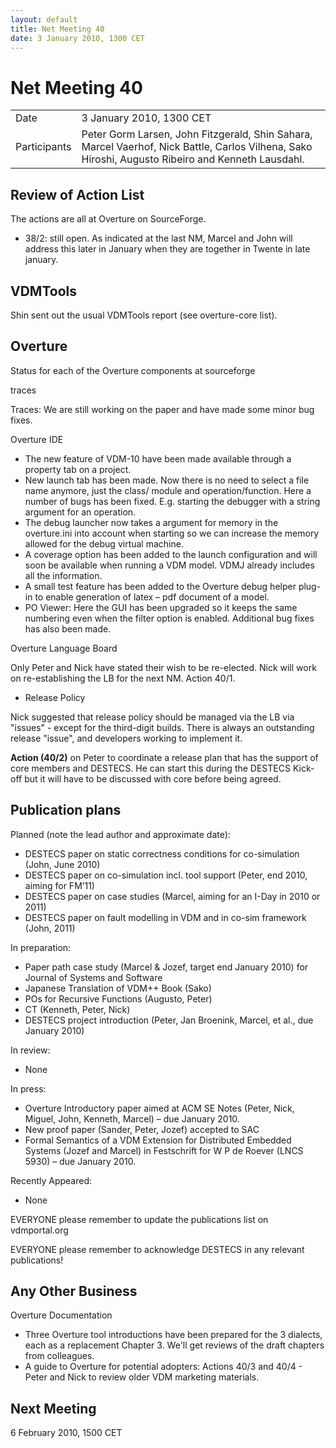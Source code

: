 ```yaml
---
layout: default
title: Net Meeting 40
date: 3 January 2010, 1300 CET
---
```


<script src="https://code.jquery.com/jquery-1.11.1.min.js">
</script>
<script src="/javascripts/edit.js"></script>
<script>setEditButonNm();</script>

# Net Meeting 40

|||
|---|---|
| Date | 3 January 2010, 1300 CET |
| Participants | Peter Gorm Larsen, John Fitzgerald, Shin Sahara, Marcel Vaerhof, Nick Battle, Carlos Vilhena, Sako Hiroshi, Augusto Ribeiro and Kenneth Lausdahl. |

Review of Action List
---------------------

The actions are all at Overture on SourceForge.

-   38/2: still open. As indicated at the last NM, Marcel and John will
    address this later in January when they are together in Twente in
    late january.

VDMTools
--------

Shin sent out the usual VDMTools report (see overture-core list).

Overture
--------

Status for each of the Overture components at sourceforge

traces

Traces: We are still working on the paper and have made some minor bug
fixes.

Overture IDE

-   The new feature of VDM-10 have been made available through a
    property tab on a project.
-   New launch tab has been made. Now there is no need to select a file
    name anymore, just the class/ module and operation/function. Here a
    number of bugs has been fixed. E.g. starting the debugger with a
    string argument for an operation.
-   The debug launcher now takes a argument for memory in the
    overture.ini into account when starting so we can increase the
    memory allowed for the debug virtual machine.
-   A coverage option has been added to the launch configuration and
    will soon be available when running a VDM model. VDMJ already
    includes all the information.
-   A small test feature has been added to the Overture debug helper
    plug-in to enable generation of latex – pdf document of a model.
-   PO Viewer: Here the GUI has been upgraded so it keeps the same
    numbering even when the filter option is enabled. Additional bug
    fixes has also been made.

Overture Language Board

Only Peter and Nick have stated their wish to be re-elected. Nick will
work on re-establishing the LB for the next NM. Action 40/1.

-   Release Policy

Nick suggested that release policy should be managed via the LB via
"issues" - except for the third-digit builds. There is always an
outstanding release "issue", and developers working to implement it.

**Action (40/2)** on Peter to coordinate a release plan that has the
support of core members and DESTECS. He can start this during the
DESTECS Kick-off but it will have to be discussed with core before being
agreed.

Publication plans
-----------------

Planned (note the lead author and approximate date):

-   DESTECS paper on static correctness conditions for co-simulation
    (John, June 2010)
-   DESTECS paper on co-simulation incl. tool support (Peter, end 2010,
    aiming for FM’11)
-   DESTECS paper on case studies (Marcel, aiming for an I-Day in 2010
    or 2011)
-   DESTECS paper on fault modelling in VDM and in co-sim framework
    (John, 2011)

In preparation:

-   Paper path case study (Marcel & Jozef, target end January 2010) for
    Journal of Systems and Software
-   Japanese Translation of VDM++ Book (Sako)
-   POs for Recursive Functions (Augusto, Peter)
-   CT (Kenneth, Peter, Nick)
-   DESTECS project introduction (Peter, Jan Broenink, Marcel, et al.,
    due January 2010)

In review:

-   None

In press:

-   Overture Introductory paper aimed at ACM SE Notes (Peter, Nick,
    Miguel, John, Kenneth, Marcel) – due January 2010.
-   New proof paper (Sander, Peter, Jozef) accepted to SAC
-   Formal Semantics of a VDM Extension for Distributed Embedded Systems
    (Jozef and Marcel) in Festschrift for W P de Roever (LNCS 5930) –
    due January 2010.

Recently Appeared:

-   None

EVERYONE please remember to update the publications list on
vdmportal.org

EVERYONE please remember to acknowledge DESTECS in any relevant
publications!

Any Other Business
------------------

Overture Documentation

-   Three Overture tool introductions have been prepared for the 3
    dialects, each as a replacement Chapter 3. We'll get reviews of the
    draft chapters from colleagues.
-   A guide to Overture for potential adopters: Actions 40/3 and 40/4 -
    Peter and Nick to review older VDM marketing materials.

Next Meeting
------------

6 February 2010, 1500 CET

   <div id="edit_page_div"></div>